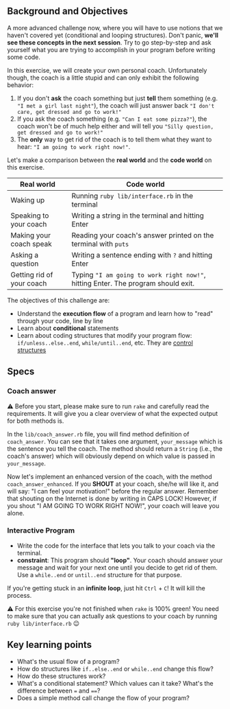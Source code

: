 ## Background and Objectives

A more advanced challenge now, where you will have to use notions that we haven't covered yet (conditional and looping structures). Don't panic, **we'll see these concepts in the next session**. Try to go step-by-step and ask yourself what you are trying to accomplish in your program before writing some code.

In this exercise, we will create your own personal coach.
Unfortunately though, the coach is a little stupid and can only exhibit the following behavior:

1. If you don't **ask** the coach something but just **tell** them something (e.g. `"I met a girl last night"`), the coach will just answer back `"I don't care, get dressed and go to work!"`
2. If you ask the coach something (e.g. `"Can I eat some pizza?"`), the coach won't be of much help either and will tell you `"Silly question, get dressed and go to work!"`
3. The **only** way to get rid of the coach is to tell them what they want to hear: `"I am going to work right now!"`.

Let's make a comparison between the **real world** and the **code world** on this exercise.

<table class="table">
  <thead>
    <tr>
      <th>Real world</th>
      <th>Code world</th>
    </tr>
  </thead>
  <tbody>
    <tr>
      <td>Waking up</td>
      <td>Running <code>ruby lib/interface.rb</code> in the terminal</td>
    </tr>
    <tr>
      <td>Speaking to your coach</td>
      <td>Writing a string in the terminal and hitting Enter</td>
    </tr>
    <tr>
      <td>Making your coach speak</td>
      <td>Reading your coach's answer printed on the terminal with <code>puts</code></td>
    </tr>
    <tr>
      <td>Asking a question</td>
      <td>Writing a sentence ending with <code>?</code> and hitting Enter</td>
    </tr>
    <tr>
      <td>Getting rid of your coach</td>
      <td>Typing <code>"I am going to work right now!"</code>, hitting Enter. The program should exit.</td>
    </tr>
  </tbody>
</table>

The objectives of this challenge are:
- Understand the **execution flow** of a program and learn how to "read" through your code, line by line
- Learn about **conditional** statements
- Learn about coding structures that modify your program flow: `if/unless..else..end`, `while/until..end`, etc. They are [control structures](https://en.wikipedia.org/wiki/Control_flow)

## Specs

### Coach answer

⚠️ Before you start, please make sure to run `rake` and carefully read the requirements. It will give you a clear overview of what the expected output for both methods is.

In the `lib/coach_answer.rb` file, you will find method definition of `coach_answer`. You can see that it takes one argument, `your_message` which is the sentence you tell the coach. The method should return a `String` (i.e., the coach's answer) which will obviously depend on which value is passed in `your_message`.

Now let's implement an enhanced version of the coach, with the method `coach_answer_enhanced`. If you **SHOUT** at your coach, she/he will like it, and will say: "I can feel your motivation!" before the regular answer. Remember that shouting on the Internet is done by writing in CAPS LOCK! However, if you shout "I AM GOING TO WORK RIGHT NOW!", your coach will leave you alone.

### Interactive Program

- Write the code for the interface that lets you talk to your coach via the terminal.
- **constraint**: This program should **"loop"**. Your coach should answer your message and wait for your next one until you decide to get rid of them. Use a `while..end` or `until..end` structure for that purpose.

If you're getting stuck in an **infinite loop**, just hit `Ctrl` + `C`! It will kill the process.

⚠️ For this exercise you're not finished when `rake` is 100% green! You need to make sure that you can actually ask questions to your coach by running `ruby lib/interface.rb` 😉

## Key learning points

- What's the usual flow of a program?
- How do structures like `if..else..end` or `while..end` change this flow?
- How do these structures work?
- What's a conditional statement? Which values can it take? What's the difference between `=` and `==`?
- Does a simple method call change the flow of your program?
